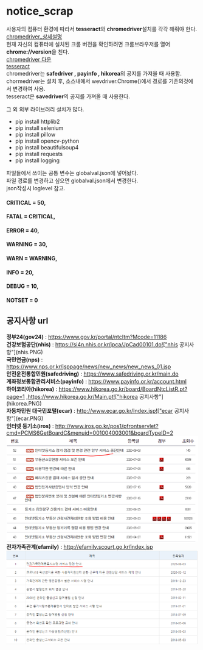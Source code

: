 # notice_scrap
사용자의 컴퓨터 환경에 따라서 **tesseract**와 **chromedriver**설치를 각각 해줘야 한다.   
[chromedriver_상세설명](https://beomi.github.io/2017/02/27/HowToMakeWebCrawler-With-Selenium/ "chromedriver 설정 방법블로그")       
현재 자신의 컴퓨터에 설치된 크롬 버전을 확인하려면 크롬브라우저를 열어 **chrome://version**을 친다.  
[chromedriver 다운](https://sites.google.com/a/chromium.org/chromedriver/home "다운링크")   
[tesseract](https://github.com/UB-Mannheim/tesseract/wiki "tesseract 다운링크")  
chromedriver는 **safedriver , payinfo , hikorea**의 공지를 가져올 때 사용함.  
chormedriver는 설치 후, 소스내에서 wevdriver.Chrome()에서 경로를 기존의것에서 변경하여 사용.  
tesseract은 **savedriver**의 공지를 가져올 때 사용한다.

그 외 외부 라이브러리 설치가 많다.
* pip install httplib2
* pip install selenium
* pip install pillow
* pip install opencv-python
* pip install beautifulsoup4
* pip install requests
* pip install logging


파일들에서 쓰이는 공통 변수는 globalval.json에 넣어놨다.  
파일 경로를 변경하고 싶으면 globalval.json에서 변경한다.  
json작성시 loglevel 참고.  
#### CRITICAL = 50,
#### FATAL = CRITICAL,
#### ERROR = 40,
#### WARNING = 30,
#### WARN = WARNING,
#### INFO = 20,
#### DEBUG = 10,
#### NOTSET = 0

## 공지사항 url 
**정부24(gov24)**  : https://www.gov.kr/portal/ntcItm?Mcode=11186  
**건강보험공단(nhis)** : https://si4n.nhis.or.kr/jpca/JpCad00101.do!["nhis 공지사항"](nhis.PNG)    
**국민연금(nps)** : https://www.nps.or.kr/jsppage/news/new_news/new_news_01.jsp  
**안전운전통합민원(safedriving)** : https://www.safedriving.or.kr/main.do  
**계좌정보통합관리서비스(payinfo)** : https://www.payinfo.or.kr/account.html  
**하이코리아(hikorea)** : https://www.hikorea.go.kr/board/BoardNtcListR.pt?page=1  ,https://www.hikorea.go.kr/Main.pt!["hikorea 공지사항"](hikorea.PNG)      
**자동차민원 대국민포털(ecar)** : http://www.ecar.go.kr/Index.jsp!["ecar 공지사항"](ecar.PNG)   
**인터넷 등기소(iros)** : http://www.iros.go.kr/pos1/pfrontservlet?cmd=PCMS6GetBoardC&menuid=001004003001&boardTypeID=2
!["iros 공지사항"](iros.PNG)   
**전자가족관계(efamily)** : http://efamily.scourt.go.kr/index.jsp
!["efamily 공지사항"](efamily.PNG)  



